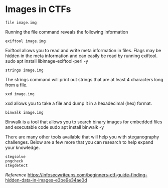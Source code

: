 # Images in CTFs

	file image.img
Running the file command reveals the following information

	exiftool image.img
Exiftool allows you to read and write meta information in files. Flags may be hidden in the meta information and can easily be read by running exiftool.
sudo apt install libimage-exiftool-perl -y

	strings image.img
The strings command will print out strings that are at least 4 characters long from a file.

	xxd image.img
xxd allows you to take a file and dump it in a hexadecimal (hex) format.
	
	binwalk image.img
Binwalk is a tool that allows you to search binary images for embedded files and executable code
sudo apt install binwalk -y

There are many other tools available that will help you with steganography challenges. Below are a few more that you can research to help expand your knowledge.

    stegsolve
    pngcheck
    stegdetect

*Reference*
https://infosecwriteups.com/beginners-ctf-guide-finding-hidden-data-in-images-e3be9e34ae0d
